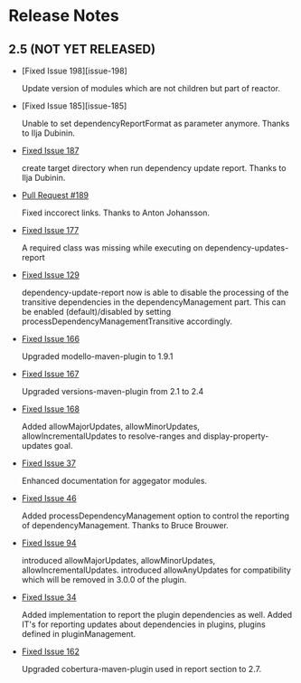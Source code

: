# Release Notes

## 2.5 (NOT YET RELEASED)

 * [Fixed Issue 198][issue-198]
 
   Update version of modules which are not children but part of reactor.

 * [Fixed Issue 185][issue-185]
   
   Unable to set dependencyReportFormat as parameter anymore.
   Thanks to Ilja Dubinin.

 * [Fixed Issue 187][issue-187]
   
   create target directory when run dependency update report.
   Thanks to Ilja Dubinin.
   
 * [Pull Request #189][pull-189]

   Fixed inccorect links. Thanks to Anton Johansson.

 * [Fixed Issue 177][issue-177]
   
   A required class was missing while executing on dependency-updates-report
   
 * [Fixed Issue 129][issue-129]
   
   dependency-update-report now is able to disable the processing 
   of the transitive dependencies in the dependencyManagement part.
   This can be enabled (default)/disabled by setting
   processDependencyManagementTransitive accordingly.

 * [Fixed Issue 166][issue-166]
   
   Upgraded modello-maven-plugin to 1.9.1

 * [Fixed Issue 167][issue-167]
  
   Upgraded versions-maven-plugin from 2.1 to 2.4

 * [Fixed Issue 168][issue-168]
 
   Added allowMajorUpdates, allowMinorUpdates, allowIncrementalUpdates
   to resolve-ranges and display-property-updates goal.

 * [Fixed Issue 37][issue-37]
   
   Enhanced documentation for aggegator modules.
     
 * [Fixed Issue 46][issue-46]
 
   Added processDependencyManagement option to control the reporting
   of dependencyManagement.
   Thanks to Bruce Brouwer.

 * [Fixed Issue 94][issue-94]
 
   introduced allowMajorUpdates, allowMinorUpdates,
   allowIncrementalUpdates.
   introduced allowAnyUpdates for compatibility which
   will be removed in 3.0.0 of the plugin.

 * [Fixed Issue 34][issue-34]
   
   Added implementation to report the plugin dependencies as well.
   Added IT's for reporting updates about dependencies in plugins,
   plugins defined in pluginManagement.

* [Fixed Issue 162][issue-162]

  Upgraded cobertura-maven-plugin used in report section
  to 2.7.
   
[issue-34]: https://github.com/mojohaus/versions-maven-plugin/issues/34
[issue-37]: https://github.com/mojohaus/versions-maven-plugin/issues/37
[issue-46]: https://github.com/mojohaus/versions-maven-plugin/issues/46
[issue-94]: https://github.com/mojohaus/versions-maven-plugin/issues/94
[issue-129]: https://github.com/mojohaus/versions-maven-plugin/issues/129
[issue-162]: https://github.com/mojohaus/versions-maven-plugin/issues/162
[issue-166]: https://github.com/mojohaus/versions-maven-plugin/issues/166
[issue-167]: https://github.com/mojohaus/versions-maven-plugin/issues/167
[issue-168]: https://github.com/mojohaus/versions-maven-plugin/issues/168
[issue-177]: https://github.com/mojohaus/versions-maven-plugin/issues/177
[issue-187]: https://github.com/mojohaus/versions-maven-plugin/issues/187
[pull-189]: https://github.com/mojohaus/versions-maven-plugin/pull/189
